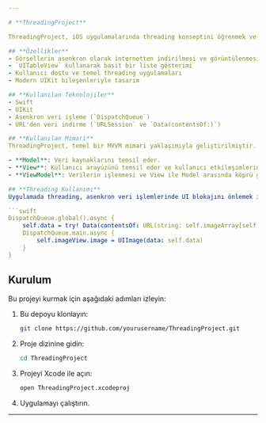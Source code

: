 ```yaml
---

# **ThreadingProject**

ThreadingProject, iOS uygulamalarında threading konseptini öğrenmek ve uygulamak için geliştirilmiş bir projedir. Uygulama, bir görseli internetten indirip göstermek için çoklu iş parçacığı kullanımını ve bir tablo görünümünü ele alır.

## **Özellikler**
- Görsellerin asenkron olarak internetten indirilmesi ve görüntülenmesi
- `UITableView` kullanarak basit bir liste gösterimi
- Kullanıcı dostu ve temel threading uygulamaları
- Modern UIKit bileşenleriyle tasarım

## **Kullanılan Teknolojiler**
- Swift
- UIKit
- Asenkron veri işleme (`DispatchQueue`)
- URL'den veri indirme (`URLSession` ve `Data(contentsOf:)`)

## **Kullanılan Mimari**
ThreadingProject, temel bir MVVM mimari yaklaşımıyla geliştirilmiştir.

- **Model**: Veri kaynaklarını temsil eder.
- **View**: Kullanıcı arayüzünü temsil eder ve kullanıcı etkileşimlerini işler.
- **ViewModel**: Verilerin işlenmesi ve View ile Model arasında köprü görevi görür.

## **Threading Kullanımı**
Uygulamada threading, asenkron veri işlemlerinde UI blokajını önlemek için kullanılmıştır. Görsel indirildiğinde UI güncellemeleri ana iş parçacığında yapılır:

```swift
DispatchQueue.global().async {
    self.data = try! Data(contentsOf: URL(string: self.imageArray[self.tracker])!)
    DispatchQueue.main.async {
        self.imageView.image = UIImage(data: self.data)
    }
}
```

## **Kurulum**
Bu projeyi kurmak için aşağıdaki adımları izleyin:

1. Bu depoyu klonlayın:
   ```bash
   git clone https://github.com/yourusername/ThreadingProject.git
   ```
2. Proje dizinine gidin:
   ```bash
   cd ThreadingProject
   ```
3. Projeyi Xcode ile açın:
   ```bash
   open ThreadingProject.xcodeproj
   ```
4. Uygulamayı çalıştırın.
---
```

